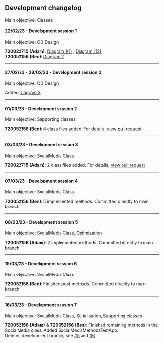 ## Development changelog

Main objective: Classes
#### 22/02/23 - Development session 1
Main objective: OO Design

**720022715 (Adam)**: [Diagram 1(1)](https://raw.githubusercontent.com/adepge/social-media-backend-uok/main/ecm1410_coursework/res/assets/design-diagram1_220223.jpg?token=GHSAT0AAAAAAB7ORQJ34VHLQMAVNKVPMIE6Y77XSCA) , [Diagram 1(2)](https://raw.githubusercontent.com/adepge/social-media-backend-uok/main/ecm1410_coursework/res/assets/design-diagram2_220223.jpg?token=GHSAT0AAAAAAB7ORQJ3PKRJJL5FE2IJSY5WY77XUHA)  
**720052156 (Ben)**: [Diagram 2](https://github.com/adepge/social-media-backend-uok/blob/main/ecm1410_coursework/res/assets/Adobe%20Scan%2025%20Feb%202023.pdf)

***
#### 27/02/23 - 28/02/23 - Development session 2
Main objective: OO Design

Added [Diagram 3](https://github.com/adepge/social-media-backend-uok/blob/main/ecm1410_coursework/res/assets/map_scan.png)

***
#### 01/03/23 - Development session 2
Main objective: Supporting classes

**720052156 (Ben)**: 4 class files added. For details, [view pull request](https://github.com/adepge/social-media-backend-uok/pull/1)

***
#### 03/03/23 - Development session 3
Main objective: SocialMedia Class

**720022715 (Adam)**: 2 class files added. For details, [view pull request](https://github.com/adepge/social-media-backend-uok/pull/2)

***

#### 07/03/23 - Development session 4
Main objective: SocialMedia Class

**720052156 (Ben)**: 5 implemented methods. Committed directly to main branch.

***

#### 08/03/23 - Development session 5
Main objective: SocialMedia Class, Optimization

**720052156 (Adam)**: 2 implemented methods. Committed directly to main branch.

***

#### 15/03/23 - Development session 6
Main objective: SocialMedia Class

**720052156 (Ben)**: Finished post methods. Committed directly to main branch.

***

#### 16/03/23 - Development session 7
Main objective: SocialMedia Class, Serialisation, Supporting classes

**720052156 (Adam)** & **720052156 (Ben)**: Finished remaining methods in the SocialMedia class. Added SocialMediaMethodsTestApp.  
Deleted development branch, see [#5](https://github.com/adepge/social-media-backend-uok/pull/5) and [#6](https://github.com/adepge/social-media-backend-uok/pull/6)
